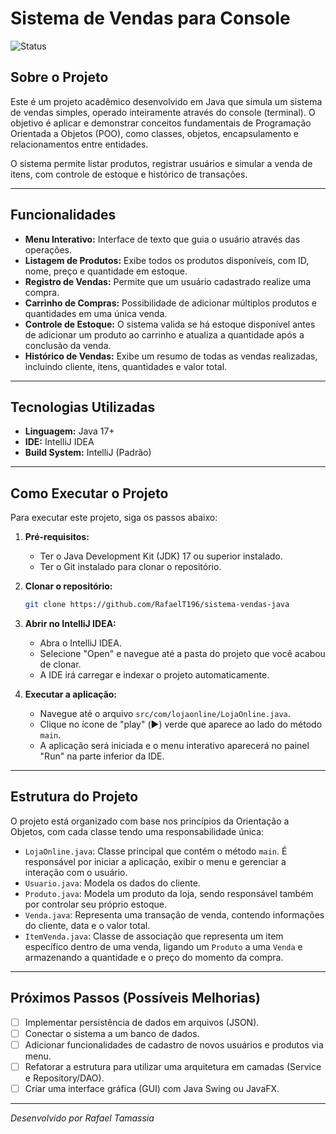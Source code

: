# Sistema de Vendas para Console

![Status](https://img.shields.io/badge/status-em%20desenvolvimento-yellow)

## Sobre o Projeto

Este é um projeto acadêmico desenvolvido em Java que simula um sistema de vendas simples, operado inteiramente através do console (terminal). O objetivo é aplicar e demonstrar conceitos fundamentais de Programação Orientada a Objetos (POO), como classes, objetos, encapsulamento e relacionamentos entre entidades.

O sistema permite listar produtos, registrar usuários e simular a venda de itens, com controle de estoque e histórico de transações.

---

##  Funcionalidades

-   **Menu Interativo:** Interface de texto que guia o usuário através das operações.
-   **Listagem de Produtos:** Exibe todos os produtos disponíveis, com ID, nome, preço e quantidade em estoque.
-   **Registro de Vendas:** Permite que um usuário cadastrado realize uma compra.
-   **Carrinho de Compras:** Possibilidade de adicionar múltiplos produtos e quantidades em uma única venda.
-   **Controle de Estoque:** O sistema valida se há estoque disponível antes de adicionar um produto ao carrinho e atualiza a quantidade após a conclusão da venda.
-   **Histórico de Vendas:** Exibe um resumo de todas as vendas realizadas, incluindo cliente, itens, quantidades e valor total.

---

##  Tecnologias Utilizadas

-   **Linguagem:** Java 17+
-   **IDE:** IntelliJ IDEA
-   **Build System:** IntelliJ (Padrão)

---

##  Como Executar o Projeto

Para executar este projeto, siga os passos abaixo:

1.  **Pré-requisitos:**
    -   Ter o Java Development Kit (JDK) 17 ou superior instalado.
    -   Ter o Git instalado para clonar o repositório.

2.  **Clonar o repositório:**
    ```bash
    git clone https://github.com/RafaelT196/sistema-vendas-java
    ```

3.  **Abrir no IntelliJ IDEA:**
    -   Abra o IntelliJ IDEA.
    -   Selecione "Open" e navegue até a pasta do projeto que você acabou de clonar.
    -   A IDE irá carregar e indexar o projeto automaticamente.

4.  **Executar a aplicação:**
    -   Navegue até o arquivo `src/com/lojaonline/LojaOnline.java`.
    -   Clique no ícone de "play" (▶️) verde que aparece ao lado do método `main`.
    -   A aplicação será iniciada e o menu interativo aparecerá no painel "Run" na parte inferior da IDE.

---

##  Estrutura do Projeto

O projeto está organizado com base nos princípios da Orientação a Objetos, com cada classe tendo uma responsabilidade única:

-   `LojaOnline.java`: Classe principal que contém o método `main`. É responsável por iniciar a aplicação, exibir o menu e gerenciar a interação com o usuário.
-   `Usuario.java`: Modela os dados do cliente.
-   `Produto.java`: Modela um produto da loja, sendo responsável também por controlar seu próprio estoque.
-   `Venda.java`: Representa uma transação de venda, contendo informações do cliente, data e o valor total.
-   `ItemVenda.java`: Classe de associação que representa um item específico dentro de uma venda, ligando um `Produto` a uma `Venda` e armazenando a quantidade e o preço do momento da compra.

---

##  Próximos Passos (Possíveis Melhorias)

-   [ ] Implementar persistência de dados em arquivos (JSON).
-   [ ] Conectar o sistema a um banco de dados.
-   [ ] Adicionar funcionalidades de cadastro de novos usuários e produtos via menu.
-   [ ] Refatorar a estrutura para utilizar uma arquitetura em camadas (Service e Repository/DAO).
-   [ ] Criar uma interface gráfica (GUI) com Java Swing ou JavaFX.

---

*Desenvolvido por Rafael Tamassia*
